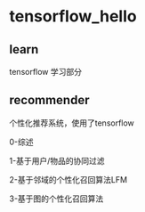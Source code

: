 # tensorflow_hello

## learn

tensorflow 学习部分

## recommender

个性化推荐系统，使用了tensorflow

0-综述

1-基于用户/物品的协同过滤

2-基于邻域的个性化召回算法LFM

3-基于图的个性化召回算法
